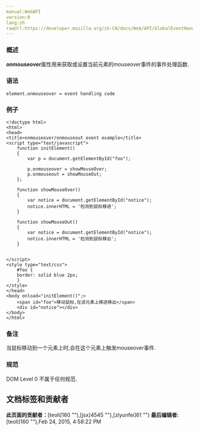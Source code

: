 ```yaml
---
manual:WebAPI
version:0
lang:zh
rawUrl:https://developer.mozilla.org/zh-CN/docs/Web/API/GlobalEventHandlers/onmouseover
---
```






### 概述<a name="概述"></a>


**onmouseover**属性用来获取或设置当前元素的mouseover事件的事件处理函数.


### 语法<a name="语法"></a>

```
element.onmouseover = event handling code
```

### 例子<a name="例子"></a>

```
<!doctype html>  
<html>  
<head>  
<title>onmouseover/onmouseout event example</title>  
<script type="text/javascript">  
    function initElement()  
    {  
        var p = document.getElementById("foo");  

        p.onmouseover = showMouseOver;
        p.onmouseout = showMouseOut;
    };  

    function showMouseOver()  
    {  
        var notice = document.getElementById("notice");
        notice.innerHTML = '检测到鼠标移进';
    }
    
    function showMouseOut()
    {
        var notice = document.getElementById("notice");
        notice.innerHTML = '检测到鼠标移出';
    }


</script>  
<style type="text/css">  
    #foo {  
    border: solid blue 2px;  
    }  
</style>  
</head>  
<body onload="initElement()";>  
    <span id="foo">移动鼠标,在该元素上移进移出</span>
    <div id="notice"></div>
</body>  
</html> 
```

### 备注<a name="备注"></a>


当鼠标移动到一个元素上时,会在这个元素上触发mouseover事件.


### 规范<a name="规范"></a>


DOM Level 0 不属于任何规范.




## 文档标签和贡献者
**此页面的贡献者：**[teoli]160 ""),[jsx]4545 ""),[ziyunfei]61 "")
**最后编辑者:**[teoli]160 ""),<time>Feb 24, 2015, 4:58:22 PM</time>


